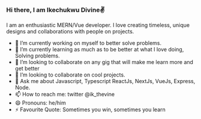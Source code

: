 ### Hi there, I am Ikechukwu Divine✌



I am an enthusiastic MERN/Vue developer. I love creating timeless, unique designs and collaborations with people on projects.

- 🔭 I’m currently working on myself to better solve problems.
- 🌱 I’m currently learning as much as to be better at what I love doing, Solving problems.
- 👯 I’m looking to collaborate on any gig that will make me learn more and get better 
- 🤔 I’m looking to collaborate on cool projects.
- 💬 Ask me about Javascript, Typescript ReactJs, NextJs, VueJs, Express, Node.
- 📫 How to reach me: twitter @ik_thevine
- 😄 Pronouns: he/him
- ⚡ Favourite Quote: Sometimes you win, sometimes you learn
